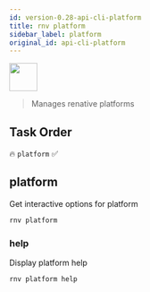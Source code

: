 ```yaml
---
id: version-0.28-api-cli-platform
title: rnv platform
sidebar_label: platform
original_id: api-cli-platform
---
```


<img src="https://renative.org/img/ic_cli.png" width=50 height=50 />

> Manages renative platforms

## Task Order

🔥 `platform`  ✅

## platform

Get interactive options for platform

```bash
rnv platform
```

### help

Display platform help

```bash
rnv platform help
```
